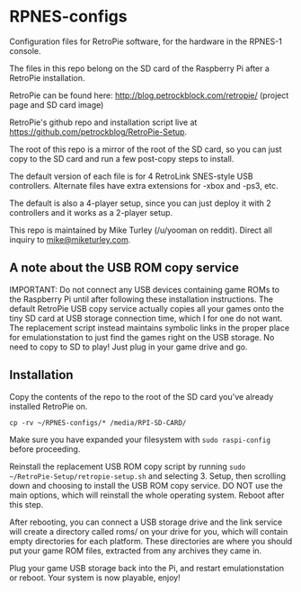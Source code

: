 RPNES-configs
=============

Configuration files for RetroPie software, for the hardware in the RPNES-1 console.

The files in this repo belong on the SD card of the Raspberry Pi after a RetroPie installation.

RetroPie can be found here: http://blog.petrockblock.com/retropie/  (project page and SD card image)

RetroPie's github repo and installation script live at https://github.com/petrockblog/RetroPie-Setup.

The root of this repo is a mirror of the root of the SD card, so you can just copy to the SD card and run a few post-copy steps to install.

The default version of each file is for 4 RetroLink SNES-style USB controllers.  Alternate files have extra extensions for -xbox and -ps3, etc.

The default is also a 4-player setup, since you can just deploy it with 2 controllers and it works as a 2-player setup.

This repo is maintained by Mike Turley (/u/yooman on reddit).  Direct all inquiry to mike@miketurley.com.

A note about the USB ROM copy service
-------------------------------------

IMPORTANT: Do not connect any USB devices containing game ROMs to the Raspberry Pi until after following these installation instructions.  The default RetroPie USB copy service actually copies all your games onto the tiny SD card at USB storage connection time, which I for one do not want.  The replacement script instead maintains symbolic links in the proper place for emulationstation to just find the games right on the USB storage.  No need to copy to SD to play!  Just plug in your game drive and go.

Installation
------------

Copy the contents of the repo to the root of the SD card you've already installed RetroPie on.

    cp -rv ~/RPNES-configs/* /media/RPI-SD-CARD/

Make sure you have expanded your filesystem with `sudo raspi-config` before proceeding.

Reinstall the replacement USB ROM copy script by running `sudo ~/RetroPie-Setup/retropie-setup.sh` and selecting 3. Setup, then scrolling down and choosing to install the USB ROM copy service.  DO NOT use the main options, which will reinstall the whole operating system.  Reboot after this step.

After rebooting, you can connect a USB storage drive and the link service will create a directory called roms/ on your drive for you, which will contain empty directories for each platform.  These directories are where you should put your game ROM files, extracted from any archives they came in.

Plug your game USB storage back into the Pi, and restart emulationstation or reboot.  Your system is now playable, enjoy!